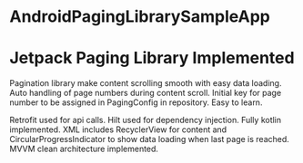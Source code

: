 # AndroidPagingLibrarySampleApp

# Jetpack Paging Library Implemented
  Pagination library make content scrolling smooth with easy data loading.
  Auto handling of page numbers during content scroll.
  Initial key for page number to be assigned in PagingConfig in repository.
  Easy to learn.

  Retrofit used for api calls.
  Hilt used for dependency injection.
  Fully kotlin implemented.
  XML includes RecyclerView for content and CircularProgressIndicator to show data loading when last page is reached.
  MVVM clean architecture implemented.